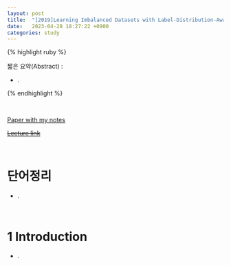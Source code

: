 ```yaml
---
layout: post
title:  "[2019]Learning Imbalanced Datasets with Label-Distribution-Aware Margin Loss"
date:   2023-04-28 18:27:22 +0900
categories: study
---
```







{% highlight ruby %}


짧은 요약(Abstract) :    
* .




{% endhighlight %}  

<br/>


[Paper with my notes](https://drive.google.com/drive/folders/1VvMLE2Pf5hTZnteXC0uJZb3ieoRHMkQY?usp=sharing)  


[~~Lecture link~~]()  

<br/>

# 단어정리  
* .  





<br/>

# 1 Introduction  
* .  
